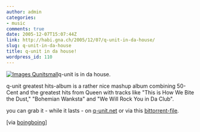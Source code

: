 ```yaml
---
author: admin
categories:
- music
comments: true
date: 2005-12-07T15:07:44Z
link: http://habi.gna.ch/2005/12/07/q-unit-in-da-house/
slug: q-unit-in-da-house
title: q-unit in da house!
wordpress_id: 110
---
```


[![ Images Qunitsmall](http://habi.gna.ch/blog/images/_images_qunitsmall-tm.jpg)](http://habi.gna.ch/blog/images/_images_qunitsmall.jpg)q-unit is in da house.
  
q-unit greatest hits-album is a rather nice mashup album combining 50-Cent and the greatest hits from Queen with tracks like "This is How We Bite the Dust," "Bohemian Wanksta" and "We Will Rock You in Da Club".



you can grab it - while it lasts - on [q-unit.net](http://www.q-unit.net/) or via this [bittorrent-file](http://static.thepiratebay.org/downloadtorrent/3417911.torrent/Q-Unit__Greatest_Hits_%28A_50_Cent___Queen_Mashup_Remix_Album%29.3417911.TPB.torrent). 



[via [boingboing](http://www.boingboing.net/2005/12/04/qunit_queen_and_50ce.html)]

